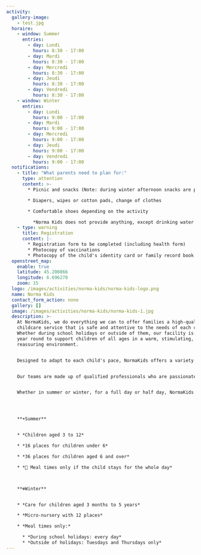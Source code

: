 ```yaml
---
activity:
  gallery-image:
    - test.jpg
  horaire:
    - window: Summer
      entries:
        - day: Lundi
          hours: 8:30 - 17:00
        - day: Mardi
          hours: 8:30 - 17:00
        - day: Mercredi
          hours: 8:30 - 17:00
        - day: Jeudi
          hours: 8:30 - 17:00
        - day: Vendredi
          hours: 8:30 - 17:00
    - window: Winter
      entries:
        - day: Lundi
          hours: 9:00 - 17:00
        - day: Mardi
          hours: 9:00 - 17:00
        - day: Mercredi
          hours: 9:00 - 17:00
        - day: Jeudi
          hours: 9:00 - 17:00
        - day: Vendredi
          hours: 9:00 - 17:00
  notifications:
    - title: "What parents need to plan for:"
      type: attention
      content: >-
        * Picnic and snacks (Note: during winter afternoon snacks are provided)

        * Diapers, wipes or cotton pads, change of clothes

        * Comfortable shoes depending on the activity

          *Norma Kids does not provide anything, except drinking water (tap water).*
    - type: warning
      title: Registration
      content: |-
        * Registration form to be completed (including health form)
        * Photocopy of vaccinations
        * Photocopy of the child's identity card or family record book
  openstreet_map:
    enable: true
    latitude: 45.200866
    longitude: 6.696278
    zoom: 15
  logo: /images/activities/norma-kids/norma-kids-logo.png
  name: Norma Kids
  contact_form_action: none
  gallery: []
  image: /images/activities/norma-kids/norma-kids-1.jpg
  description: >-
    At NormaKids, we do everything we can to offer families a high-quality
    childcare service that is safe and attentive to the needs of each child.
    Whether during school holidays or outside of them, our facility is open all
    year round to support children of all ages in a warm, stimulating, and
    reassuring environment.


    Designed to adapt to each child's pace, NormaKids offers a variety of fun and educational activities, divided into age groups to ensure that each child has an enriching experience tailored to their development. Outdoor games, creative workshops, sensory discoveries, sports activities, and quiet time: each day is carefully organized to combine fun, learning, and well-being.


    Our teams are made up of qualified professionals who are passionate about the world of childhood and trained to support each child with kindness, attention, and respect. Their mission: to provide a structured and fulfilling environment that is conducive to discovery, socialization, and independence.


    Whether in summer or winter, for a full day or half day, NormaKids is there to simplify parents' daily lives while ensuring children have unforgettable memories. Because their well-being is our priority, you can entrust your children to us with complete peace of mind!




    **☀️Summer**


    * *Children aged 3 to 12*

    * *16 places for children under 6*

    * *36 places for children aged 6 and over*

    * *🍴 Meal times only if the child stays for the whole day*



    **❄️Winter**


    * *Care for children aged 3 months to 5 years*

    * *Micro-nursery with 12 places*

    * *Meal times only:*

      * *During school holidays: every day*
      * *Outside of holidays: Tuesdays and Thursdays only*
---
```

